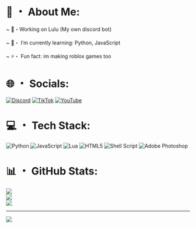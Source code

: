 #  💫 ・ About Me:
~ 🔭・Working on Lulu (My own discord bot)<br><br>~ 🌱・ I’m currently learning: Python, JavaScript<br><br>~ ⚡・ Fun fact: im making roblox games too


# 🌐 ・ Socials:
[![Discord](https://img.shields.io/badge/Discord-%237289DA.svg?logo=discord&logoColor=white)](https://discord.gg/imloyness) [![TikTok](https://img.shields.io/badge/TikTok-%23000000.svg?logo=TikTok&logoColor=white)](https://tiktok.com/@imloyness) [![YouTube](https://img.shields.io/badge/YouTube-%23FF0000.svg?logo=YouTube&logoColor=white)](https://youtube.com/@loyness) 

# 💻 ・ Tech Stack:
![Python](https://img.shields.io/badge/python-3670A0?style=flat&logo=python&logoColor=ffdd54) ![JavaScript](https://img.shields.io/badge/javascript-%23323330.svg?style=flat&logo=javascript&logoColor=%23F7DF1E) ![Lua](https://img.shields.io/badge/lua-%232C2D72.svg?style=flat&logo=lua&logoColor=white) ![HTML5](https://img.shields.io/badge/html5-%23E34F26.svg?style=flat&logo=html5&logoColor=white) ![Shell Script](https://img.shields.io/badge/shell_script-%23121011.svg?style=flat&logo=gnu-bash&logoColor=white) ![Adobe Photoshop](https://img.shields.io/badge/adobe%20photoshop-%2331A8FF.svg?style=flat&logo=adobe%20photoshop&logoColor=white)
# 📊 ・ GitHub Stats:
![](https://github-readme-stats.vercel.app/api?username=Loyness&theme=catppuccin_mocha&hide_border=false&include_all_commits=true&count_private=true)<br/>
![](https://github-readme-streak-stats.herokuapp.com/?user=Loyness&theme=catppuccin_mocha&hide_border=false)<br/>
![](https://github-readme-stats.vercel.app/api/top-langs/?username=Loyness&theme=catppuccin_mocha&hide_border=false&include_all_commits=true&count_private=true&layout=compact)

---
[![](https://visitcount.itsvg.in/api?id=Loyness&icon=9&color=11)](https://visitcount.itsvg.in)
